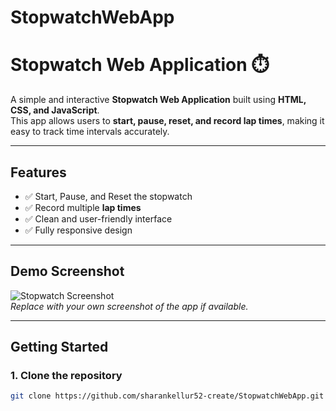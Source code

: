 # StopwatchWebApp
# Stopwatch Web Application ⏱️

A simple and interactive **Stopwatch Web Application** built using **HTML, CSS, and JavaScript**.  
This app allows users to **start, pause, reset, and record lap times**, making it easy to track time intervals accurately.

---

## **Features**

- ✅ Start, Pause, and Reset the stopwatch  
- ✅ Record multiple **lap times**  
- ✅ Clean and user-friendly interface  
- ✅ Fully responsive design  

---

## **Demo Screenshot**

![Stopwatch Screenshot](screenshot.png)  
*Replace with your own screenshot of the app if available.*

---

## **Getting Started**

### **1. Clone the repository**
```bash
git clone https://github.com/sharankellur52-create/StopwatchWebApp.git
